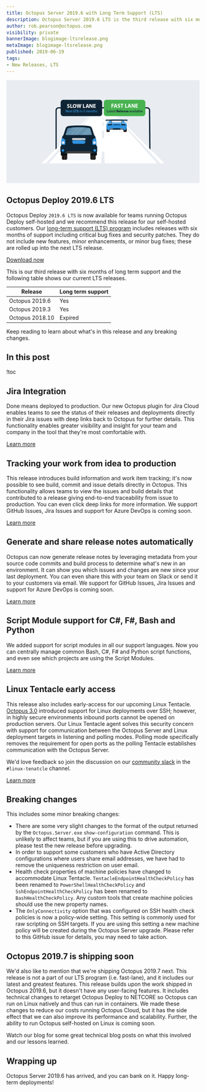 ```yaml
---
title: Octopus Server 2019.6 with Long Term Support (LTS)
description: Octopus Server 2019.6 LTS is the third release with six months of long-term support. We recommend this release for self-hosted customers.
author: rob.pearson@octopus.com
visibility: private
bannerImage: blogimage-ltsrelease.png
metaImage: blogimage-ltsrelease.png
published: 2019-06-19
tags:
- New Releases, LTS
---
```


![Cars on slow lane and fast lane](blogimage-ltsrelease.png)

<h2>Octopus Deploy 2019.6 LTS</h2>

Octopus Deploy `2019.6 LTS` is now available for teams running Octopus Deploy self-hosted and we recommend this release for our self-hosted customers. Our [long-term support (LTS) program](https://octopus.com/docs/administration/upgrading/long-term-support) includes releases with six months of support including critical bug fixes and security patches. They do not include new features, minor enhancements, or minor bug fixes; these are rolled up into the next LTS release.

<a href="https://octopus.com/downloads" class="btn btn-primary btn-lg">Download now</a>

This is our third release with six months of long term support and the following table shows our current LTS releases.

| Release               | Long term support           | 
| --------------------- | --------------------------- | 
| Octopus 2019.6        | Yes                         | 
| Octopus 2019.3        | Yes                         | 
| Octopus 2018.10       | Expired                     | 

Keep reading to learn about what's in this release and any breaking changes.

<h2>In this post </h2>

!toc

## Jira Integration 

Done means deployed to production. Our new Octopus plugin for Jira Cloud enables teams to see the status of their releases and deployments directly in their Jira issues with deep links back to Octopus for further details. This functionality enables greater visibility and insight for your team and company in the tool that they're most comfortable with.

[Learn more](https://octopus.com/blog/octopus-jira-integration)

## Tracking your work from idea to production

This release introduces build information and work item tracking; it's now possible to see build, commit and issue details directly in Octopus. This functionality allows teams to view the issues and build details that contributed to a release giving end-to-end traceability from issue to production. You can even click deep links for more information. We support GitHub Issues, Jira Issues and support for Azure DevOps is coming soon.

[Learn more](https://octopus.com/blog/metadata-and-work-items)

## Generate and share release notes automatically

Octopus can now generate release notes by leveraging metadata from your source code commits and build process to determine what's new in an environment. It can show you which issues and changes are new since your last deployment. You can even share this with your team on Slack or send it to your customers via email. We support for GitHub Issues, Jira Issues and support for Azure DevOps is coming soon. 

[Learn more](https://octopus.com/blog/release-notes-templates)

## Script Module support for C#, F#, Bash and Python

We added support for script modules in all our support languages. Now you can centrally manage common Bash, C#, F# and Python script functions, and even see which projects are using the Script Modules.

[Learn more](https://octopus.com/blog/script-modules)

## Linux Tentacle early access

This release also includes early-access for our upcoming Linux Tentacle. [Octopus 3.0](https://octopus.com/blog/deployment-targets-in-octopus-3) introduced support for Linux deployments over SSH; however, in highly secure environments inbound ports cannot be opened on production servers. Our Linux Tentacle agent solves this security concern with support for communication between the Octopus Server and Linux deployment targets in listening and polling modes. Polling mode specifically removes the requirement for open ports as the polling Tentacle establishes communication with the Octopus Server. 

We'd love feedback so join the discussion on our [community slack](https://octopus.com/slack) in the `#linux-tenatcle` channel.

[Learn more](https://octopus.com/docs/infrastructure/deployment-targets/linux/tentacle)

## Breaking changes

This includes some minor breaking changes:

* There are some very slight changes to the format of the output returned by the `Octopus.Server.exe` `show-configuration` command. This is unlikely to affect teams, but if you are using this to drive automation, please test the new release before upgrading.
* In order to support some customers who have Active Directory configurations where users share email addresses, we have had to remove the uniqueness restriction on user email.  
* Health check properties of machine policies have changed to accommodate Linux Tentacle. `TentacleEndpointHealthCheckPolicy` has been renamed to `PowerShellHealthCheckPolicy` and `SshEndpointHealthCheckPolicy` has been renamed to `BashHealthCheckPolicy`. Any custom tools that create machine policies should use the new property names. 
* The `OnlyConnectivity` option that was configured on SSH health check policies is now a policy-wide setting. This setting is commonly used for raw scripting on SSH targets. If you are using this setting a new machine policy will be created during the Octopus Server upgrade. Please refer to this GitHub issue for details, you may need to take action.

## Octopus 2019.7 is shipping soon

We'd also like to mention that we're shipping Octopus 2019.7 next. This release is not a part of our LTS program (i.e. fast-lane), and it includes our latest and greatest features. This release builds upon the work shipped in Octopus 2019.6, but it doesn't have any user-facing features. It includes technical changes to retarget Octopus Deploy to NETCORE so Octopus can run on Linux natively and thus can run in containers. We made these changes to reduce our costs running Octopus Cloud, but it has the side effect that we can also improve its performance and scalability. Further, the ability to run Octopus self-hosted on Linux is coming soon.

Watch our blog for some great technical blog posts on what this involved and our lessons learned.

## Wrapping up

Octopus Server 2019.6 has arrived, and you can bank on it. Happy long-term deployments!
